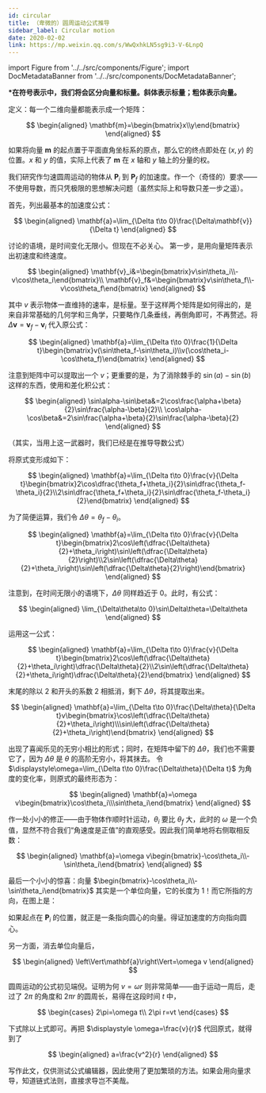 ```yaml
---
id: circular
title: （卑微的）圆周运动公式推导
sidebar_label: Circular motion
date: 2020-02-02
link: https://mp.weixin.qq.com/s/WwQxhkLN5sg9i3-V-6LnpQ
---
```


import Figure from '../../src/components/Figure';
import DocMetadataBanner from '../../src/components/DocMetadataBanner';

<DocMetadataBanner frontMatter={frontMatter} />

<Highlight>

**\*在符号表示中，我们将会区分向量和标量。斜体表示标量；粗体表示向量。**

</Highlight>

定义：每一个二维向量都能表示成一个矩阵：

$$
\begin{aligned}
\mathbf{m}=\begin{bmatrix}x\\y\end{bmatrix}
\end{aligned}
$$

如果将向量 $\mathbf{m}$ 的起点置于平面直角坐标系的原点，那么它的终点即处在 $(x,y)$ 的位置。$x$ 和 $y$ 的值，实际上代表了 $\mathbf{m}$ 在 $x$ 轴和 $y$ 轴上的分量的权。

<Figure src="/img/./docs/Science/circular/JGibibkelET69yytpLPRrIXo9ibG2yhdyRagF8b6WBCW5A4GBt13YurqTn9MicMbn41GPMeebNkK16jutDJqNfH3sA.png"></Figure>

我们研究作匀速圆周运动的物体从 $\mathbf{P}_i$ 到 $\mathbf{P}_f$ 的加速度。作一个（奇怪的）要求——不使用导数，而只凭极限的思想解决问题（虽然实际上和导数只差一步之遥）。

首先，列出最基本的加速度公式：

$$
\begin{aligned}
\mathbf{a}=\lim_{\Delta t\to 0}\frac{\Delta\mathbf{v}}{\Delta t}
\end{aligned}
$$

讨论的语境，是时间变化无限小。但现在不必关心。
第一步，是用向量矩阵表示出初速度和终速度。

$$
\begin{aligned}
\mathbf{v}_i&=\begin{bmatrix}v\sin\theta_i\\-v\cos\theta_i\end{bmatrix}\\
\mathbf{v}_f&=\begin{bmatrix}v\sin\theta_f\\-v\cos\theta_f\end{bmatrix}
\end{aligned}
$$

其中 $v$ 表示物体一直维持的速率，是标量。至于这样两个矩阵是如何得出的，是来自非常基础的几何学和三角学，只要略作几条垂线，再倒角即可，不再赘述。将 $\Delta\mathbf{v}=\mathbf{v}_f-\mathbf{v}_i$ 代入原公式：

$$
\begin{aligned}
\mathbf{a}=\lim_{\Delta t\to 0}\frac{1}{\Delta t}\begin{bmatrix}v(\sin\theta_f-\sin\theta_i)\\v(\cos\theta_i-\cos\theta_f)\end{bmatrix}
\end{aligned}
$$

注意到矩阵中可以提取出一个 $v$；更重要的是，为了消除棘手的 $\sin(a)-\sin(b)$ 这样的东西，使用和差化积公式：

$$
\begin{aligned}
\sin\alpha-\sin\beta&=2\cos\frac{\alpha+\beta}{2}\sin\frac{\alpha-\beta}{2}\\
\cos\alpha-\cos\beta&=2\sin\frac{\alpha+\beta}{2}\sin\frac{\alpha-\beta}{2}
\end{aligned}
$$

（其实，当用上这一武器时，我们已经是在推导导数公式）

将原式变形成如下：

$$
\begin{aligned}
\mathbf{a}=\lim_{\Delta t\to 0}\frac{v}{\Delta t}\begin{bmatrix}2\cos\dfrac{\theta_f+\theta_i}{2}\sin\dfrac{\theta_f-\theta_i}{2}\\2\sin\dfrac{\theta_f+\theta_i}{2}\sin\dfrac{\theta_f-\theta_i}{2}\end{bmatrix}
\end{aligned}
$$

为了简便运算，我们令 $\Delta\theta=\theta_f-\theta_i$。

$$
\begin{aligned}
\mathbf{a}=\lim_{\Delta t\to 0}\frac{v}{\Delta t}\begin{bmatrix}2\cos\left(\dfrac{\Delta\theta}{2}+\theta_i\right)\sin\left(\dfrac{\Delta\theta}{2}\right)\\2\sin\left(\dfrac{\Delta\theta}{2}+\theta_i\right)\sin\left(\dfrac{\Delta\theta}{2}\right)\end{bmatrix}
\end{aligned}
$$

注意到，在时间无限小的语境下，$Δθ$ 同样趋近于 0。此时，有公式：

$$
\begin{aligned}
\lim_{\Delta\theta\to 0}\sin\Delta\theta=\Delta\theta
\end{aligned}
$$

运用这一公式：

$$
\begin{aligned}
\mathbf{a}=\lim_{\Delta t\to 0}\frac{v}{\Delta t}\begin{bmatrix}2\cos\left(\dfrac{\Delta\theta}{2}+\theta_i\right)\dfrac{\Delta\theta}{2}\\2\sin\left(\dfrac{\Delta\theta}{2}+\theta_i\right)\dfrac{\Delta\theta}{2}\end{bmatrix}
\end{aligned}
$$

末尾的除以 $2$ 和开头的系数 $2$ 相抵消，剩下 $Δθ$，将其提取出来。

$$
\begin{aligned}
\mathbf{a}=\lim_{\Delta t\to 0}\frac{\Delta\theta}{\Delta t}v\begin{bmatrix}\cos\left(\dfrac{\Delta\theta}{2}+\theta_i\right)\\\sin\left(\dfrac{\Delta\theta}{2}+\theta_i\right)\end{bmatrix}
\end{aligned}
$$

出现了喜闻乐见的无穷小相比的形式；同时，在矩阵中留下的 $Δθ$，我们也不需要它了，因为 $Δθ$ 是 $θ$ 的高阶无穷小，将其抹去。
令 $\displaystyle\omega=\lim_{\Delta t\to 0}\frac{\Delta\theta}{\Delta t}$ 为角度的变化率，则原式的最终形态为：

$$
\begin{aligned}
\mathbf{a}=\omega v\begin{bmatrix}\cos\theta_i\\\sin\theta_i\end{bmatrix}
\end{aligned}
$$

作一处小小的修正——由于物体作顺时针运动，$θ_i$ 要比 $θ_f$ 大，此时的 $ω$ 是一个负值，显然不符合我们“角速度是正值”的直观感受。因此我们简单地将右侧取相反数：

$$
\begin{aligned}
\mathbf{a}=\omega v\begin{bmatrix}-\cos\theta_i\\-\sin\theta_i\end{bmatrix}
\end{aligned}
$$

最后一个小小的惊喜：向量 $\begin{bmatrix}-\cos\theta_i\\-\sin\theta_i\end{bmatrix}$ 其实是一个单位向量，它的长度为 $1$！而它所指的方向，在图上是：

<Figure src="/img/./docs/Science/circular/JGibibkelET6icmuYj8IdictjCd2fiaDpVdZmW4OX5chESjEcrrAbbQMG0VQGOibWdQN8ib4b7OC7wzrOHJUVfy2zSdJA.png"></Figure>

如果起点在 $\mathbf{P}_i$ 的位置，就正是一条指向圆心的向量。得证加速度的方向指向圆心。

另一方面，消去单位向量后，

$$
\begin{aligned}
\left\Vert\mathbf{a}\right\Vert=\omega v
\end{aligned}
$$

圆周运动的公式初见端倪。证明为何 $v=ωr$ 则非常简单——由于运动一周后，走过了 $2π$ 的角度和 $2πr$ 的圆周长，易得在这段时间 $t$ 中，

$$
\begin{cases}
2\pi=\omega t\\
2\pi r=vt
\end{cases}
$$

下式除以上式即可。再把 $\displaystyle \omega=\frac{v}{r}$ 代回原式，就得到了

$$
\begin{aligned}
a=\frac{v^2}{r}
\end{aligned}
$$

写作此文，仅供测试公式编辑器，因此使用了更加繁琐的方法。如果会用向量求导，知道链式法则，直接求导岂不美哉。
